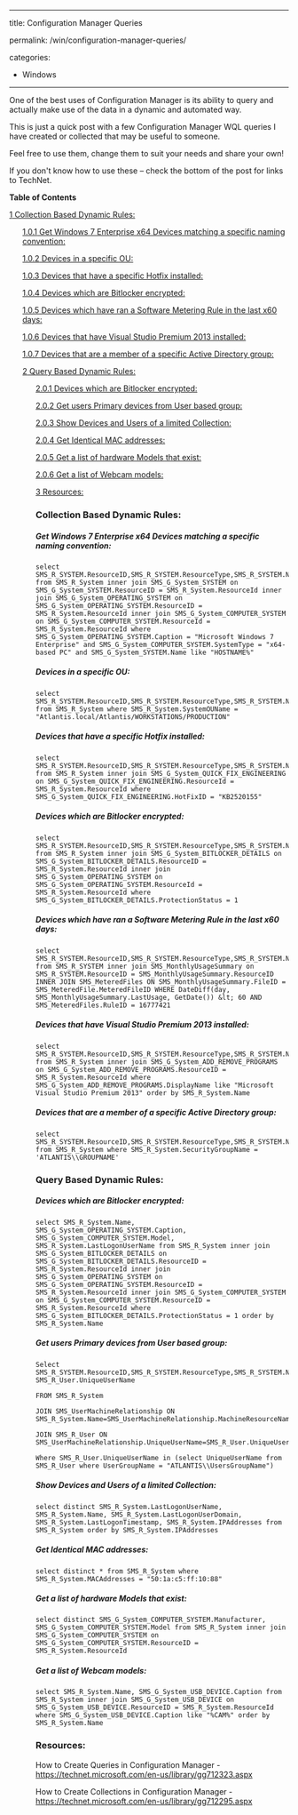 
---

title: Configuration Manager Queries

permalink: /win/configuration-manager-queries/

categories:

- Windows

---
One of the best uses of Configuration Manager is its ability to query and actually make use of the data in a dynamic and automated way.

This is just a quick post with a few Configuration Manager WQL queries I have created or collected that may be useful to someone.

Feel free to use them, change them to suit your needs and share your own!

If you don't know how to use these – check the bottom of the post for links to TechNet.


**Table of Contents**

<a  href="#Collection_Based_Dynamic_Rules"><span  class="toc_number toc_depth_1">1</span> Collection Based Dynamic Rules:</a><ul>

<a  href="#Get_Windows_7_Enterprise_x64_Devices_matching_a_specific_naming_convention"><span  class="toc_number toc_depth_3">1.0.1</span> Get Windows 7 Enterprise x64 Devices matching a specific naming convention:</a>

<a  href="#Devices_in_a_specific_OU"><span  class="toc_number toc_depth_3">1.0.2</span> Devices in a specific OU:</a>

<a  href="#Devices_that_have_a_specific_Hotfix_installed"><span  class="toc_number toc_depth_3">1.0.3</span> Devices that have a specific Hotfix installed:</a>

<a  href="#Devices_which_are_Bitlocker_encrypted"><span  class="toc_number toc_depth_3">1.0.4</span> Devices which are Bitlocker encrypted:</a>


<a  href="#Devices_which_have_ran_a_Software_Metering_Rule_in_the_last_x60_days"><span  class="toc_number toc_depth_3">1.0.5</span> Devices which have ran a Software Metering Rule in the last x60 days:</a>

<a  href="#Devices_that_have_Visual_Studio_Premium_2013_installed"><span  class="toc_number toc_depth_3">1.0.6</span> Devices that have Visual Studio Premium 2013 installed:</a>

<a  href="#Devices_that_are_a_member_of_a_specific_Active_Directory_group"><span  class="toc_number toc_depth_3">1.0.7</span> Devices that are a member of a specific Active Directory group:</a>

<a href="#Query_Based_Dynamic_Rules"><span class="toc_number toc_depth_1">2</span> Query Based Dynamic Rules:</a><ul>

<a href="#Devices_which_are_Bitlocker_encrypted-2"><span class="toc_number toc_depth_3">2.0.1</span> Devices which are Bitlocker encrypted:</a>

<a href="#Get_users_Primary_devices_from_User_based_group"><span class="toc_number toc_depth_3">2.0.2</span> Get users Primary devices from User based group:</a>

<a href="#Show_Devices_and_Users_of_a_limited_Collection"><span class="toc_number toc_depth_3">2.0.3</span> Show Devices and Users of a limited Collection:</a>

<a href="#Get_Identical_MAC_addresses"><span class="toc_number toc_depth_3">2.0.4</span> Get Identical MAC addresses:</a>

<a href="#Get_a_list_of_hardware_Models_that_exist"><span class="toc_number toc_depth_3">2.0.5</span> Get a list of hardware Models that exist:</a>

<a href="#Get_a_list_of_Webcam_models"><span class="toc_number toc_depth_3">2.0.6</span> Get a list of Webcam models:</a>

<a href="#Resources"><span class="toc_number toc_depth_1">3</span> Resources:</a>
  
### <span id="Collection_Based_Dynamic_Rules">Collection Based Dynamic Rules:</span>

  

##### <span id="Get_Windows_7_Enterprise_x64_Devices_matching_a_specific_naming_convention">Get Windows 7 Enterprise x64 Devices matching a specific naming convention:</span>

    select SMS_R_SYSTEM.ResourceID,SMS_R_SYSTEM.ResourceType,SMS_R_SYSTEM.Name,SMS_R_SYSTEM.SMSUniqueIdentifier,SMS_R_SYSTEM.ResourceDomainORWorkgroup,SMS_R_SYSTEM.Client from SMS_R_System inner join SMS_G_System_SYSTEM on SMS_G_System_SYSTEM.ResourceID = SMS_R_System.ResourceId inner join SMS_G_System_OPERATING_SYSTEM on SMS_G_System_OPERATING_SYSTEM.ResourceID = SMS_R_System.ResourceId inner join SMS_G_System_COMPUTER_SYSTEM on SMS_G_System_COMPUTER_SYSTEM.ResourceId = SMS_R_System.ResourceId where SMS_G_System_OPERATING_SYSTEM.Caption = "Microsoft Windows 7 Enterprise" and SMS_G_System_COMPUTER_SYSTEM.SystemType = "x64-based PC" and SMS_G_System_SYSTEM.Name like "HOSTNAME%"

  ##### <span id="Devices_in_a_specific_OU">Devices in a specific OU:</span>
  
    select SMS_R_SYSTEM.ResourceID,SMS_R_SYSTEM.ResourceType,SMS_R_SYSTEM.Name,SMS_R_SYSTEM.SMSUniqueIdentifier,SMS_R_SYSTEM.ResourceDomainORWorkgroup,SMS_R_SYSTEM.Client from SMS_R_System where SMS_R_System.SystemOUName = "Atlantis.local/Atlantis/WORKSTATIONS/PRODUCTION"

##### <span id="Devices_that_have_a_specific_Hotfix_installed">Devices that have a specific Hotfix installed:</span>
  
    select SMS_R_SYSTEM.ResourceID,SMS_R_SYSTEM.ResourceType,SMS_R_SYSTEM.Name,SMS_R_SYSTEM.SMSUniqueIdentifier,SMS_R_SYSTEM.ResourceDomainORWorkgroup,SMS_R_SYSTEM.Client from SMS_R_System inner join SMS_G_System_QUICK_FIX_ENGINEERING on SMS_G_System_QUICK_FIX_ENGINEERING.ResourceId = SMS_R_System.ResourceId where SMS_G_System_QUICK_FIX_ENGINEERING.HotFixID = "KB2520155"

  
##### <span id="Devices_which_are_Bitlocker_encrypted">Devices which are Bitlocker encrypted:</span>
 
    select SMS_R_SYSTEM.ResourceID,SMS_R_SYSTEM.ResourceType,SMS_R_SYSTEM.Name,SMS_R_SYSTEM.SMSUniqueIdentifier,SMS_R_SYSTEM.ResourceDomainORWorkgroup,SMS_R_SYSTEM.Client from SMS_R_System inner join SMS_G_System_BITLOCKER_DETAILS on SMS_G_System_BITLOCKER_DETAILS.ResourceID = SMS_R_System.ResourceId inner join SMS_G_System_OPERATING_SYSTEM on SMS_G_System_OPERATING_SYSTEM.ResourceId = SMS_R_System.ResourceId where SMS_G_System_BITLOCKER_DETAILS.ProtectionStatus = 1

  
##### <span id="Devices_which_have_ran_a_Software_Metering_Rule_in_the_last_x60_days">Devices which have ran a Software Metering Rule in the last x60 days:</span>
  
    select SMS_R_SYSTEM.ResourceID,SMS_R_SYSTEM.ResourceType,SMS_R_SYSTEM.Name,SMS_R_SYSTEM.SMSUniqueIdentifier,SMS_R_SYSTEM.ResourceDomainORWorkgroup,SMS_R_SYSTEM.Client from SMS_R_SYSTEM inner join SMS_MonthlyUsageSummary on SMS_R_SYSTEM.ResourceID = SMS_MonthlyUsageSummary.ResourceID INNER JOIN SMS_MeteredFiles ON SMS_MonthlyUsageSummary.FileID = SMS_MeteredFile.MeteredFileID WHERE DateDiff(day, SMS_MonthlyUsageSummary.LastUsage, GetDate()) &lt; 60 AND SMS_MeteredFiles.RuleID = 16777421

  ##### <span id="Devices_that_have_Visual_Studio_Premium_2013_installed">Devices that have Visual Studio Premium 2013 installed:</span>
 
    select SMS_R_SYSTEM.ResourceID,SMS_R_SYSTEM.ResourceType,SMS_R_SYSTEM.Name,SMS_R_SYSTEM.SMSUniqueIdentifier,SMS_R_SYSTEM.ResourceDomainORWorkgroup,SMS_R_SYSTEM.Client from SMS_R_System inner join SMS_G_System_ADD_REMOVE_PROGRAMS on SMS_G_System_ADD_REMOVE_PROGRAMS.ResourceID = SMS_R_System.ResourceId where SMS_G_System_ADD_REMOVE_PROGRAMS.DisplayName like "Microsoft Visual Studio Premium 2013" order by SMS_R_System.Name

 ##### <span id="Devices_that_are_a_member_of_a_specific_Active_Directory_group">Devices that are a member of a specific Active Directory group:</span>
  
    select SMS_R_SYSTEM.ResourceID,SMS_R_SYSTEM.ResourceType,SMS_R_SYSTEM.Name,SMS_R_SYSTEM.SMSUniqueIdentifier,SMS_R_SYSTEM.ResourceDomainORWorkgroup,SMS_R_SYSTEM.Client from SMS_R_System where SMS_R_System.SecurityGroupName = 'ATLANTIS\\GROUPNAME'

  
### <span id="Query_Based_Dynamic_Rules">Query Based Dynamic Rules:</span>

  ##### <span id="Devices_which_are_Bitlocker_encrypted-2">Devices which are Bitlocker encrypted:</span>

 
    select SMS_R_System.Name, SMS_G_System_OPERATING_SYSTEM.Caption, SMS_G_System_COMPUTER_SYSTEM.Model, SMS_R_System.LastLogonUserName from SMS_R_System inner join SMS_G_System_BITLOCKER_DETAILS on SMS_G_System_BITLOCKER_DETAILS.ResourceID = SMS_R_System.ResourceId inner join SMS_G_System_OPERATING_SYSTEM on SMS_G_System_OPERATING_SYSTEM.ResourceID = SMS_R_System.ResourceId inner join SMS_G_System_COMPUTER_SYSTEM on SMS_G_System_COMPUTER_SYSTEM.ResourceID = SMS_R_System.ResourceId where SMS_G_System_BITLOCKER_DETAILS.ProtectionStatus = 1 order by SMS_R_System.Name

##### Get users Primary devices from User based group:

    Select SMS_R_SYSTEM.ResourceID,SMS_R_SYSTEM.ResourceType,SMS_R_SYSTEM.Name,SMS_R_SYSTEM.SMSUniqueIdentifier,SMS_R_SYSTEM.ResourceDomainORWorkgroup,SMS_R_SYSTEM.Client, SMS_R_User.UniqueUserName
    
    FROM SMS_R_System
    
    JOIN SMS_UserMachineRelationship ON SMS_R_System.Name=SMS_UserMachineRelationship.MachineResourceName
    
    JOIN SMS_R_User ON SMS_UserMachineRelationship.UniqueUserName=SMS_R_User.UniqueUserName
    
    Where SMS_R_User.UniqueUserName in (select UniqueUserName from SMS_R_User where UserGroupName = "ATLANTIS\\UsersGroupName")

##### <span id="Show_Devices_and_Users_of_a_limited_Collection">Show Devices and Users of a limited Collection:</span>

    select distinct SMS_R_System.LastLogonUserName, SMS_R_System.Name, SMS_R_System.LastLogonUserDomain, SMS_R_System.LastLogonTimestamp, SMS_R_System.IPAddresses from SMS_R_System order by SMS_R_System.IPAddresses

##### <span id="Get_Identical_MAC_addresses">Get Identical MAC addresses:</span>


    select distinct * from SMS_R_System where SMS_R_System.MACAddresses = "50:1a:c5:ff:10:88"


##### <span id="Get_a_list_of_hardware_Models_that_exist">Get a list of hardware Models that exist:</span>

    select distinct SMS_G_System_COMPUTER_SYSTEM.Manufacturer, SMS_G_System_COMPUTER_SYSTEM.Model from SMS_R_System inner join SMS_G_System_COMPUTER_SYSTEM on SMS_G_System_COMPUTER_SYSTEM.ResourceID = SMS_R_System.ResourceId

  ##### <span id="Get_a_list_of_Webcam_models">Get a list of Webcam models:</span>
  
    select SMS_R_System.Name, SMS_G_System_USB_DEVICE.Caption from SMS_R_System inner join SMS_G_System_USB_DEVICE on SMS_G_System_USB_DEVICE.ResourceID = SMS_R_System.ResourceId where SMS_G_System_USB_DEVICE.Caption like "%CAM%" order by SMS_R_System.Name

  ### <span id="Resources">Resources:</span>

How to Create Queries in Configuration Manager -  <a  href="https://technet.microsoft.com/en-us/library/gg712323.aspx"  target="_blank">https://technet.microsoft.com/en-us/library/gg712323.aspx</a>

How to Create Collections in Configuration Manager -   <a  href="https://technet.microsoft.com/en-us/library/gg712295.aspx"  target="_blank">https://technet.microsoft.com/en-us/library/gg712295.aspx